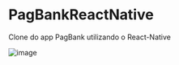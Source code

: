 # PagBankReactNative
Clone do app PagBank utilizando o React-Native

![image](https://user-images.githubusercontent.com/127454671/225213311-88df4363-f53d-44fb-8d8a-2ae2c699e6aa.png)
